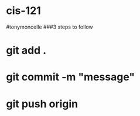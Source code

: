# cis-121
#tonymoncelle
###3 steps to follow
# git add . 
# git commit -m "message"
# git push origin